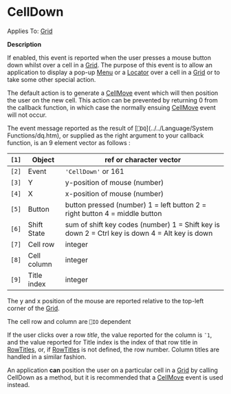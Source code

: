




<h1 class="heading"><span class="name">CellDown</span></h1>

Applies To: [Grid](../a-z/grid.md)


**Description**


If enabled, this event is reported when the user presses a mouse button down whilst over a cell in a [Grid](../a-z/grid.md). The purpose of this event is to allow an application to display a pop-up [Menu](../a-z/menu.md) or a [Locator](../a-z/locator.md) over a cell in a [Grid](../a-z/grid.md) or to take some other special action.



The default action is to generate a [CellMove](../a-z/cellmove.md) event which will then position the user on the new cell. This action can be prevented by returning 0 from the callback function, in which case the normally ensuing [CellMove](../a-z/cellmove.md) event will not occur.



The event message reported as the result of [`⎕DQ`](../../Language/System Functions/dq.htm), or supplied as the right argument to your callback function, is an 9 element vector as follows :


| `[1]` | Object | ref or character vector |
| --- | --- | ---  |
| `[2]` | Event | `'CellDown'` or 161 |
| `[3]` | Y | y-position of mouse (number) |
| `[4]` | X | x-position of mouse (number) |
| `[5]` | Button | button pressed (number) 1 = left button 2 =        right button 4 = middle button |
| `[6]` | Shift State | sum of shift key codes (number) 1 = Shift key        is down 2 = Ctrl key is down 4 = Alt key is down |
| `[7]` | Cell row | integer |
| `[8]` | Cell column | integer |
| `[9]` | Title index | integer |



The y and x position of the mouse are reported relative to the top-left corner of the [Grid](../a-z/grid.md).


The cell row and column are `⎕IO` dependent


If the user clicks over a row *title*, the value reported for the column is `¯1`, and the value reported for Title index is the index of that row title in [RowTitles](../a-z/rowtitles.md), or, if [RowTitles](../a-z/rowtitles.md) is not defined, the row number. Column titles are handled in a similar fashion.


An application **can** position the user on a particular cell in a [Grid](../a-z/grid.md) by calling CellDown as a method, but it is recommended that a [CellMove](../a-z/cellmove.md) event is used instead.


